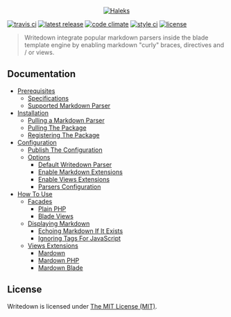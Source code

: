 <p align="center">
<a href="https://haleks.ca"><img src="https://cloud.githubusercontent.com/assets/8269937/23192289/97ecb68c-f870-11e6-9855-14ca24889b16.png" alt="Haleks"></a>
</p>

[![travis ci](https://img.shields.io/travis/haleks/writedown/master.svg?style=flat-square)](https://travis-ci.org/haleks/writedown)
[![latest release](https://img.shields.io/github/release/haleks/writedown.svg?style=flat-square)](https://github.com/haleks/writedown/releases)
[![code climate](https://img.shields.io/codeclimate/github/haleks/writedown.svg?style=flat-square)](https://codeclimate.com/github/haleks/writedown)
[![style ci](https://styleci.io/repos/71916980/shield?style=square)](https://styleci.io/repos/71916980)
[![license](https://img.shields.io/badge/license-MIT-FF4E00.svg?style=flat-square)](license)

> Writedown integrate popular markdown parsers inside the blade template engine by enabling markdown "curly" braces, directives and / or views.

## Documentation

- [Prerequisites](prerequisites.md#prerequisites)
  - [Specifications](prerequisites.md#specifications)
  - [Supported Markdown Parser](prerequisites.md#supported-markdown-parser)
- [Installation](installation.md#installation)
  - [Pulling a Markdown Parser](installation.md#pulling-a-markdown-parser)
  - [Pulling The Package](installation.md#pulling-the-package)
  - [Registering The Package](installation.md#registering-the-package)
- [Configuration](configuration.md#configuration)
  - [Publish The Configuration](#publish-the-configuration)
  - [Options](configuration.md#options)
    - [Default Writedown Parser](configuration.md#default-writedown-parser)
    - [Enable Markdown Extensions](configuration.md#enable-markdown-extensions)
    - [Enable Views Extensions](configuration.md#enable-views-extensions)
    - [Parsers Configuration](configuration.md#parsers-configuration)
- [How To Use](how-to-use.md#how-to-use)
  - [Facades](how-to-use.md#facades)
    - [Plain PHP](how-to-use.md#plain-php)
    - [Blade Views](how-to-use.md#blade-views)
  - [Displaying Markdown](how-to-use.md#displaying-markdown)
    - [Echoing Markdown If It Exists](how-to-use.md#echoing-markdown-if-it-exists)
    - [Ignoring Tags For JavaScript](how-to-use.md#ignoring-tags-for-javascript)
  - [Views Extensions](how-to-use.md#views-extensions)
    - [Mardown](how-to-use.md#mardown)
    - [Mardown PHP](how-to-use.md#mardown-php)
    - [Mardown Blade](how-to-use.md#mardown-blade)

## License

Writedown is licensed under [The MIT License (MIT)](../LICENSE).
